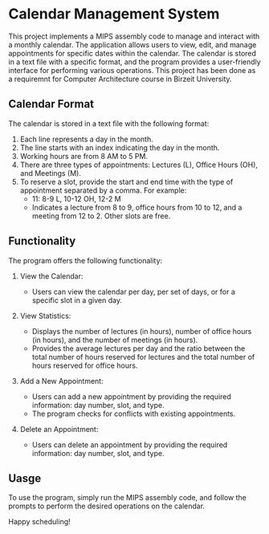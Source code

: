 # Calendar Management System

This project implements a MIPS assembly code to manage and interact with a monthly calendar. The application allows users to view, edit, and manage appointments for specific dates within the calendar. The calendar is stored in a text file with a specific format, and the program provides a user-friendly interface for performing various operations.
This project has been done as a requiremnt for Computer Architecture course in Birzeit University.

## Calendar Format
The calendar is stored in a text file with the following format:

1. Each line represents a day in the month.
2. The line starts with an index indicating the day in the month.
3. Working hours are from 8 AM to 5 PM.
4. There are three types of appointments: Lectures (L), Office Hours (OH), and Meetings (M).
5. To reserve a slot, provide the start and end time with the type of appointment separated by a comma. For example:
    * 11: 8-9 L, 10-12 OH, 12-2 M
    * Indicates a lecture from 8 to 9, office hours from 10 to 12, and a meeting from 12 to 2. Other slots are free.

## Functionality
The program offers the following functionality:

1. View the Calendar:
    * Users can view the calendar per day, per set of days, or for a specific slot in a given day.

2. View Statistics:
    * Displays the number of lectures (in hours), number of office hours (in hours), and the number of meetings (in hours).
    * Provides the average lectures per day and the ratio between the total number of hours reserved for lectures and the total number of hours reserved for office hours.

3. Add a New Appointment:

    * Users can add a new appointment by providing the required information: day number, slot, and type.
    * The program checks for conflicts with existing appointments.

4. Delete an Appointment:

    * Users can delete an appointment by providing the required information: day number, slot, and type.

## Uasge
To use the program, simply run the MIPS assembly code, and follow the prompts to perform the desired operations on the calendar.

Happy scheduling!
